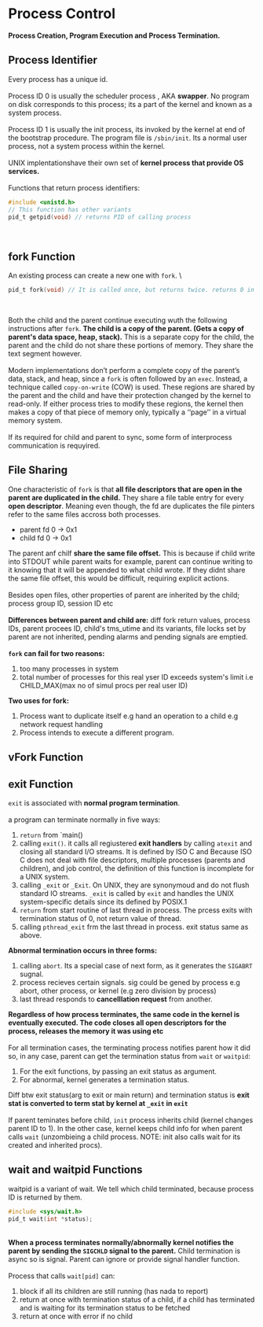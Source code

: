 # Process Control

**Process Creation, Program Execution and Process Termination.**

## Process Identifier

Every process has a unique id. \
\
Process ID 0 is usually the scheduler process , AKA **swapper**. No program on disk corresponds to this process; its a part of the kernel and known as a system process. \
\
Process ID 1 is usually the init process, its invoked by the kernel at end of the bootstrap procedure. The program file is `/sbin/init`. Its a normal user process, not a system process within the kernel. \
\
UNIX implentationshave their own set of **kernel process that provide OS services.** \
\
Functions that return process identifiers: 
```c
#include <unistd.h>
// This function has other variants
pid_t getpid(void) // returns PID of calling process
```
<br>

## fork Function
An existing process can create a new one with `fork`. \
```c
pid_t fork(void) // It is called once, but returns twice. returns 0 in child, ID in parent, -1 error
```
<br/>

Both the child and the parent continue executing wuth the following instructions after `fork`. **The child is a copy of the parent. (Gets a copy of parent's data space, heap, stack).** This is a separate copy for the child, the parent and the child do not share these portions of memory. They share the text segment however. \
\
Modern implementations don’t perform a complete copy of the parent’s data, stack, and heap, since a `fork` is often followed by an `exec`. Instead, a technique called `copy-on-write` (COW) is used. These regions are shared by the parent and the child and have their protection changed by the kernel to read-only. If either process tries to modify these regions, the kernel then makes a copy of that piece of memory only, typically a ‘‘page’’ in a virtual memory system. \
\
If its required for child and parent to sync, some form of interprocess communication is requyired. 

## File Sharing
One characteristic of `fork` is that **all file descriptors that are open in the parent are duplicated in the child.** They share a file table entry for every **open descriptor**. Meaning even though, the fd are duplicates the file pinters refer to the same files accross both processes. 

- parent
fd 0 -> 0x1
- child
fd 0 -> 0x1 

The parent anf chilf **share the same file offset.** This is because if child write into STDOUT while parent waits for example, parent can continue writing to it knowing that it will be appended to what child wrote. If they didnt share the same file offset, this would be difficult, requiring explicit actions. \
\
Besides open files, other properties of parent are inherited by the child; process group ID, session ID etc \
\
**Differences between parent and child are:** diff fork return values, process IDs, parent procees ID, child's tms_utime and its variants, file locks set by parent are not inherited, pending alarms and pending signals are emptied. \
\
**`fork` can fail for two reasons:**
1. too many processes in system
2. total number of processes for this real yser ID exceeds system's limit i.e CHILD_MAX(max no of simul procs per real user ID)

**Two uses for fork:**
1. Process want to duplicate itself e.g hand an operation to a child e.g network request handling
2. Process intends to execute a different program.

## vFork Function

## exit Function

`exit` is associated with **normal program termination**. \
\
a program can terminate normally in five ways:
1. `return` from `main()
2. calling `exit()`. it calls all regiustered **exit handlers** by calling `atexit` and closing all standard I/O streams. It is defined by ISO C and Because ISO C does not deal with file descriptors, multiple processes (parents and children), and job control, the definition of this function is incomplete for a UNIX system.
3. calling `_exit` or `_Exit`. On UNIX, they are synonymoud and do not flush standard IO streams. `_exit` is called by `exit` and handles the UNIX system-specific details since its defined by POSIX.1
4. `return` from start routine of last thread in process. The prcess exits with termination status of 0, not return value of thread.
5. calling `pthread_exit` frm the last thread in process. exit status same as above.

**Abnormal termination occurs in three forms:**
1. calling `abort`. Its a special case of next form, as it generates the `SIGABRT` sugnal.
2. process recieves certain signals. sig could be gened by process e.g abort, other process, or kernel (e.g zero division by process)
3. last thread responds to **cancelllation request** from another.


**Regardless of how process terminates, the same code in the kernel is eventually executed. The code closes all open descriptors for the process, releases the memory it was using etc** \
\
For all termination cases, the terminating process notifies parent how it did so, in any case, parent can get the termination status from `wait` or `waitpid`:
1. For the exit functions, by passing an exit status as argument.
2. For abnormal, kernel generates a termination status.

Diff btw exit status(arg to exit or main return) and termination status is **exit stat is converted to term stat by kernel at `_exit` in `exit`** \
\
If parent teminates before child, `init` process inherits child (kernel changes parent ID to 1). In the other case, kernel keeps child info for when parent calls `wait` (unzombieing a child process. NOTE: init also calls wait for its created and inherited procs).

## wait and waitpid Functions
waitpid is a variant of wait. We tell which child terminated, because process ID is returned by them. 

```c
#include <sys/wait.h>
pid_t wait(int *status);
```
\
**When a process terminates normally/abnormally kernel notifies the parent by sending the `SIGCHLD` signal to the parent.** Child termination is async so is signal. Parent can ignore or provide signal handler function. \
\
Process that calls `wait[pid]` can:
1. block if all its children are still running (has nada to report)
2. return at once with termination status of a child, if a child has terminated and is waiting for its termination status to be fetched
3. return at once with error if no child


